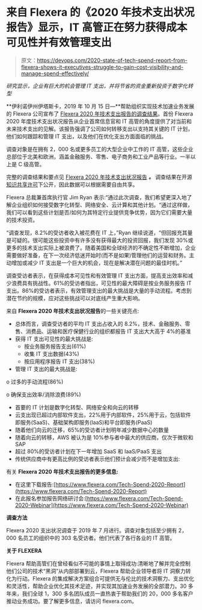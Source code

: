 # 来自 Flexera 的《2020 年技术支出状况报告》显示，IT 高管正在努力获得成本可见性并有效管理支出

> 原文：<https://devops.com/2020-state-of-tech-spend-report-from-flexera-shows-it-executives-struggle-to-gain-cost-visibility-and-manage-spend-effectively/>

*研究显示，企业有巨大的机会管理 IT 支出，并将节省的资金重新投资于数字化转型*

**伊利诺伊州伊塔斯卡，2019 年 10 月 15 日—**帮助组织实现技术加速业务发展的 Flexera 公司宣布了 [Flexera 2020 年技术支出报告的调查结果](https://www.flexera.com/Tech-Spend-2020-Report)。首份 Flexera 2020 年度技术支出状况报告从企业首席信息官和 IT 高管的角度提供了对当前和未来技术支出的见解。该报告强调了公司如何转移支出以支持其关键的 IT 计划，他们如何跟踪和管理 IT 支出，以及他们在优化支出方面面临的挑战。

调查对象是在拥有 2，000 名或更多员工的大型企业中工作的 IT 高管，这些企业总部位于北美和欧洲，涵盖金融服务、零售、电子商务和工业产品等行业。一半以上是 C 级高管。

完整的调查结果和要点见 [Flexera 2020 年技术支出状况报告](https://www.flexera.com/Tech-Spend-2020-Report) ***。*** 调查结果在开源[知识共享许可](https://creativecommons.org/licenses/by/4.0/)下公开，因此数据可以根据需要自由共享。

Flexera 总裁兼首席执行官 Jim Ryan 表示:“通过此次调查，我们希望更深入地了解企业组织如何接受数字化转型、网络安全、云计算和其他计划。“通过这样做，我们可以看到这些计划是否/如何为其特定行业提供竞争优势，因为它们需要大量的技术投资。

“调查发现，8.2%的受访者收入被花费在 IT 上，”Ryan 继续说道，“但回报充其量是可疑的。很可能这些投资中有许多没有获得最大的投资回报，我们发现 30%或更多的技术支出实际上被浪费了。随着美国和全球经济的不确定性不断增加，企业需要做好准备，在下一次经济低迷开始时(而不是如果)管理他们的运营和财务。主动增加或减少 IT 支出是一个巨大的机会，现在是解决潜在问题的最佳时机。”

调查受访者表示，在获得成本可见性和有效管理 IT 支出方面，提高支出效率和减少浪费具有挑战性。61%的受访者指出，可见性的最大障碍是按业务服务报告 IT 支出。86%的受访者表示，有效管理支出的最大挑战是大量的手动流程。考虑到潜在节约的规模，应对这些挑战可以对底线产生重大影响。

来自 **Flexera 2020 年技术支出状况报告**的一些关键亮点:

*   总体而言，调查受访者的平均 IT 支出占收入的 8.2%，技术、金融服务、零售、消费品、运输和医疗保健行业的组织都报告 IT 支出大大高于 4%的基准
*   获得 IT 支出可见性的最大挑战是:
    *   按业务服务报告支出(61%)
    *   收集 IT 支出数据(43%)
    *   按应用程序报告 IT 支出(38%)
*   管理 IT 支出的最大挑战是:

o 过多的手动流程(86%)

o 确保支出效率/消除浪费(89%)

*   首要的 IT 计划是数字化转型、网络安全和向云的转移
*   云支出现已超过内部软件支出，22%用于内部软件，25%用于云，包括软件即服务(SaaS)、基础架构即服务(IaaS)和平台即服务(PaaS)
*   随着他们向云的迁移，65%的受访者计划明年减少数据中心的数量
*   随着向云的转移，AWS 被认为是 10%参与者中最大的供应商，仅次于微软和 SAP
*   超过 80%的受访者计划在下一年增加 SaaS 和 IaaS/PaaS 支出
*   传统供应商中有更高比例的受访者表示他们预计会减少而不是增加支出:

有关 **Flexera 2020 年技术支出报告的更多信息:**

*   在这里下载报告:[https://www.flexera.com/Tech-Spend-2020-Report](https://www.flexera.com/Tech-Spend-2020-Report)
*   在此报名参加报告网络研讨会:[https://www.flexera.com/Tech-Spend-2020-Webinar](https://www.flexera.com/Tech-Spend-2020-Webinar)

**调查方法**

Flexera 2020 支出状况调查于 2019 年 7 月进行。调查对象包括至少拥有 2，000 名员工的组织中的 303 名受访者。他们代表了各行各业的 IT 高管。

**关于 FLEXERA**

Flexera 帮助高管们在曾经看似不可能的事情上取得成功:清晰地了解并完全控制他们公司的技术“黑洞”从内部部署到云，Flexera 帮助企业领导者将 IT 洞察力转化为行动。Flexera 的集成解决方案组合可提供无与伦比的技术洞察力、支出优化和灵活性，帮助企业优化其技术足迹，并实现其加速业务发展的全部潜力。30 多年来，我们全球 1，300 多名团队成员一直热衷于帮助我们的 20，000 多名客户推动业务成功。要了解更多信息，请访问 flexera.com。